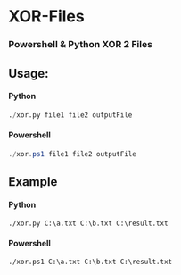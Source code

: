 XOR-Files
========
### Powershell &amp; Python XOR 2 Files

## Usage:
#### Python
```python
./xor.py file1 file2 outputFile
```

#### Powershell
```powershell
./xor.ps1 file1 file2 outputFile
```
## Example
#### Python
```
./xor.py C:\a.txt C:\b.txt C:\result.txt
```

#### Powershell
```
./xor.ps1 C:\a.txt C:\b.txt C:\result.txt
```
